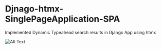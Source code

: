 # Djnago-htmx-SinglePageApplication-SPA
Implemented Dynamic Typeahead search results in Django App using htmx


![Alt Text](https://media.giphy.com/media/vFKqnCdLPNOKc/giphy.gif)
